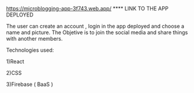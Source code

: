 

https://microblogging-app-3f743.web.app/         **** LINK TO THE APP DEPLOYED

The user can create an account , login in the app deployed and choose a name and picture.
The Objetive is to join the social media and share things with another members.

Technologies used:

1)React 

2)CSS

3)Firebase ( BaaS )

